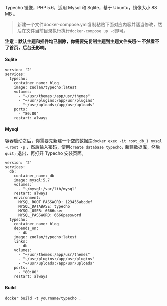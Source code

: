 Typecho 镜像，PHP 5.6，适用 Mysql 和 Sqlite，基于 Ubuntu，镜像大小 88 MB 。

> 新建一个文件docker-compose.yml复制粘贴下面对应内容并适当修改，然后在文件当前目录执行执行`docker-compose up -d`即可。

**注意：默认主题和插件均已删除，你需要先复制主题到主题文件夹哦～ 不然看不了首页，后台无影响。**

#### Sqlite

```
version: '2'
services:
  typecho:
    container_name: blog
    image: zuolan/typecho:latest
    volumes:
      - "~/usr/themes:/app/usr/themes"
      - "~/usr/plugins:/app/usr/plugins"
      - "~/usr/uploads:/app/usr/uploads"
    ports:
      - "80:80"
    restart: always
```

#### Mysql

容器启动之后，你需要先新建一个空的数据库`docker exec -it root_db_1 mysql -uroot -p` ，然后输入密码，使用`create database typecho;` 新建数据库，然后 `quit;` 退出，再打开 Typecho 安装页面。

```
version: '2'
services:
  db:
    container_name: db
    image: mysql:5.7
    volumes:
      - "~/mysql:/var/lib/mysql"
    restart: always
    environment:
      MYSQL_ROOT_PASSWORD: 123456abcdef
      MYSQL_DATABASE: typecho
      MYSQL_USER: 6666user
      MYSQL_PASSWORD: 6666password
  typecho:
    container_name: blog
    depends_on:
      - db
    image: zuolan/typecho:latest
    links:
      - db
    volumes:
      - "~/usr/themes:/app/usr/themes"
      - "~/usr/plugins:/app/usr/plugins"
      - "~/usr/uploads:/app/usr/uploads"
    ports:
      - "80:80"
    restart: always
```

#### Build
`docker build -t yourname/typecho .`
